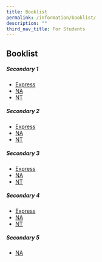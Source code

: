 ```yaml
---
title: Booklist
permalink: /information/booklist/
description: ""
third_nav_title: For Students
---
```

Booklist
--------

##### Secondary 1
* [Express](/files/Booklist%202023/SHSS%20S1%20(EXP)%20BOOKLIST.pdf)
* [NA](/files/Booklist%202023/SHSS%20S1%20(NA)%20BOOKLIST.pdf)
* [NT](/files/Booklist%202023/SHSS%20S1%20(NT)%20BOOKLIST.pdf)
  
##### Secondary 2
* [Express](/files/Booklist%202023/S2%20EXP.pdf)
* [NA](/files/Booklist%202023/S2%20NA.pdf)
* [NT](/files/Booklist%202023/S2%20NT.pdf)

##### Secondary 3
* [Express](/files/Booklist%202023/S3%20EXP.pdf)
* [NA](/files/Booklist%202023/S3%20NA.pdf)
* [NT](/files/Booklist%202023/S3%20NT.pdf)

##### Secondary 4
* [Express](/files/Booklist%202023/S4%20EXP.pdf)
* [NA](/files/Booklist%202023/S4%20NA.pdf)
* [NT](/files/Booklist%202023/S4%20NT.pdf)

##### Secondary 5
* [NA](/files/Booklist%202023/S5%20NA.pdf)